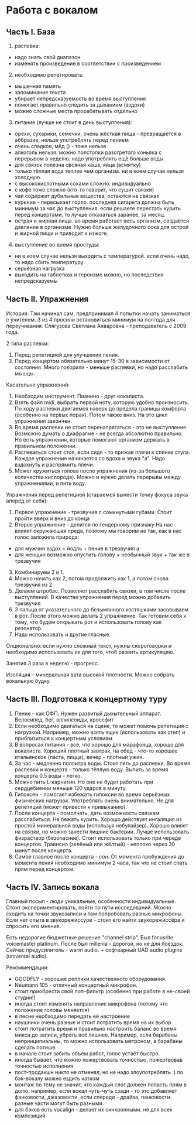 # Работа с вокалом

## Часть I. База

1. распевка:
- надо знать свой диапазон
- изменять произведение в соответствии с произведением
2. необходимо репетировать:
- мышечная память
- запоминание текста
- убирает непредсказуемость во время выступления
- помогает правильно следить за дыханием (вздохи)
- можно сложные места прорабатывать отдельно
3. питание (лучше не стоит в день выступления):
- орехи, сухарики, семечки, очень жёсткая пища - превращается в аббразив, нельзя употреблять перед пением
- очень сладкое, мёд () - тоже нельзя
- алкоголь нельзя. можно полстопки разогретого коньяка с перерывом в неделю. надо употреблять ещё больше воды.
- для связок полезна овсяная каша, яйца (всмятку)
- только тёплая вода теплее чем организм. ни в коем случае нельзя холодную.
- с высококислотными соками сложно, индивидуально
- с кофе тоже сложно (кто-то говорит, что сушит связки)
- чай содержит дубильные вещества, остаются на связках
- курение - пересыхает горло. последняя сигарета должна быть минимум за час до выступления. если решаете перестать курить перед концертами, то лучше отказаться заранее, за месяц.
- острая и жирная пища. во время работает весь организм, создаётся давление в организме. Нужно больше желудочного сока для острой и жирной пищи и приводит к изжоге.
4. выступление во время простуды:
- ни в коем случае нельзя выходить с температурой. если очень надо, то надо сбить температуру
- серьёзная нагрузка
- выходить на таблетках и героизме можно, но последствия непредсказуемы

## Часть II. Упражнения

История: Тэм начинал сам, предпринимал 4 попытки начать заниматься с учителем.
3 из 4 просили остановиться минимум на полгода для переучивания.
Слягузова Светлана Анваровна - преподаватель с 2009 года.

2 типа распевки:
1. Перед репетицией для улучшения пения.
2. Перед концертом обязательно минут 15-30 в зависимости от состояния. Много говорили - меньше распевки, но надо расслабить мышцы.

Касательно упражнений:
1. Необходим инструмент. Пианино - друг вокалиста.
2. Взять файл midi, выбрать первой ноту, которую удобно произносить.
По ходу распевки двигаемся наверх до предела границы комфорта (особенно на первых порах). Потом также вниз. На это цикл упражнения закончен.
3. Во время распевки не стоит перенапрягаться - это не выступление.
Возможно думать о диафрагме - не всегда абсолютно правильно.
Но есть упражнения, которые помогают организм держать в правильном положении.
4. Распеваться стоит стоя, если сидя - то прижав плечи к спинке стула.
Каждое упражнение начинается со вдоха и звука "а". Надо вздохнуть и распрямить плечи.
5. Может кружиться голова после упражнения (из-за большого количества кислорода).
Можно и нужно делать перерывы между упражнениями, и пить воду.

Упражнения перед репетицией (стараемся вынести точку фокуса звука вперёд от себя):

1. Первое упражнение - трезвучия с сомкнутыми губами. Стоит пройти вверх и вниз до конца
2. Второе упражнение - делится по гендерному признаку
На нас влияет окружаюшая среда, поэтому мы говорим не так, как в нас голос заложила природа:
 - для мужчин вздох + йодль + пение в трезвучия а
 - для женщин возможно опустить голову + необычный звук + так же в трезвучия
3. Комбинируем 2 и 1.
4. Можно начать как 2, потом продолжить как 1, а потом снова трезвучия из 2
5. Делаем штробас. Позволяет расслабить связки, в том числе после выступлений. В качестве упражнения перед можно добавить трезвучия
6. 3 пальца от указательного до безымянного костяшками засовываем в рот. После этого можно делать 2 упражнение. Так готовим себя к тому, что будем открывать рот и использовать голову как резонатор.
7. Надо использовать и другие гласные.

Опционально: если нужно сложный текст, нужны скороговорки и необходимо использовать их для того, чтоб развить артикуляцию.

Занятия 3 раза в неделю - прогресс.

Изоляция - минеральная вата высокой плотности.
Можно собрать вокальную будку.

## Часть III. Подготовка к концертному туру

1. Пение - как ОФП.
  Нужен развитый дыхытельный аппарат.
  Велосипед, бег, эллипсоиды, кроссфит
2. Если необходимо двигаться на сцене, то может помочь репетиция с нагрузкой.
Например, можно взять ящик (использовать как степ) и приблизиться к концертным условиям.
3. В вопросах питания - всё, что хорошо для марафонца, хорошо для вокалиста. Хороший плотный завтрак, на обед - что-то хорошее итальянское (паста, пицца), вечер - плотный ужин.
4. За час - медленно поллитра воды. Стоит пить до распевки. Во время распевки и концерта - только тёплую воду. Выпить за время концерта 0.5 воды - легко.
5. Можно пить L-карнитин. Но оне не будет работать при сердцебиении меньше 120 ударов в минуту.
6. Гипоксен - помогает избежать гипоксии во время серьёзных физических нагрузок. Употреблять очень внимательно. Не для репетиций (может привести к привыканию).
7. После концерта - помолчать, дать возможность связкам расслабиться. Не бежать курить. Хорошо действует ингаляция из простой минеральной воды (используя небулайзер). Хорошо влияет на связки, но можно занести лишние бактерии. Лучше использовать физраствор (безопаснее). Стоит использовать только при череде концертов. Трависил (зелёный или жёлтый) - неплохо через 30 минут после концерта.
8. Самое главное после концерта - сон. От момента пробуждения до момента пения необходимо минимум 2 часа, так что не стоит спать прям перед концертом.

## Часть IV. Запись вокала

Главный посыл - люди уникальные, особенности индивидуальные.
Стоит экспериментировать, пойти по пути исследований.
Можно сходить на точки звукозаписи и там попробовать разные микрофоны.
Если нет опыта в звукорежиссуре - стоит его найти звукорежиссёра и спросить его мнения.

Есть недорогие бюджетные решение "channel strip".
Был focusrite voicemaster platinum.
После был millenia - дорогой, но не для поездок.
Сейчас предусилитель - warm audio. + софтварный UAD audio plugins (universal audio).

Рекоммендации:
- GOODFLY - хорошие реплики качественного оборудования.
- Neumann 105 - отличный концертный микрофон.
- стоит приобрести свой поп-фильтр (особенно при работе в не-своей студии!)
- иногда стоит изменять направление микрофона (потому что положение головы меняется)
- в песне необходимо передать её настроение
- наушники очень разные и стоит потратить время на их выбор
- стоит потратить время и правильно настроить баланс во время микса до записи, убрать всё лишнее. Например, если барабаны непринципиальны, то можно использовать метроном, а барабаны сделать потише.
- в начале стоит забить объём работ, голос устаёт быстро.
- иногда бывает, что можно пожертвовать точностью, пожертвовав точностью исполнения
- пост-продакшн никто не отменял, но не надо злоупотреблять :) по бэк-вокалу можно ездить катком
- монтаж по тему не значит, что каждый слог должен попасть прям в долю. например, если вокал чуть-чуть сзади - то это добавляет фанковости, джазовости, если спереди - драйва, панковости. разные части могут быть разными.
- для бэков есть vocalign - делает их синхронными. не для всех композиций.
